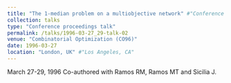 ```yaml
---
title: "The 1-median problem on a multiobjective network" #"Conference Proceeding talk 3 on Relevant Topic in Your Field"
collection: talks
type: "Conference proceedings talk"
permalink: /talks/1996-03-27_29-talk-02
venue: "Combinatorial Optimization (CO96)"
date: 1996-03-27
location: "London, UK" #"Los Angeles, CA"
---
```

March 27-29, 1996
Co-authored with Ramos RM, Ramos MT and Sicilia J.
